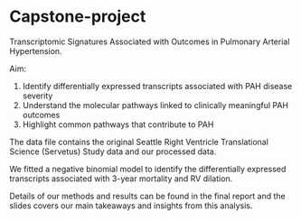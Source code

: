 # Capstone-project
Transcriptomic Signatures Associated with Outcomes in Pulmonary Arterial Hypertension.

Aim:
1. Identify differentially expressed transcripts associated with PAH disease severity
2. Understand the molecular pathways linked to clinically meaningful PAH outcomes
3. Highlight common pathways that contribute to PAH 

The data file contains the original Seattle Right Ventricle Translational Science (Servetus) Study data and our processed data. 

We fitted a negative binomial model to identify the differentially expressed transcripts associated with 3-year mortality and RV dilation.    

Details of our methods and results can be found in the final report and the slides covers our main takeaways and insights from this analysis.


